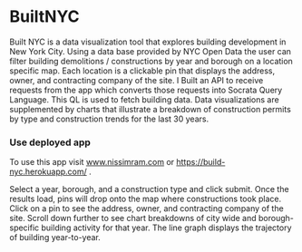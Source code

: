 # BuiltNYC

Built NYC is a data visualization tool that explores building development in New York City. 
Using a data base provided by NYC Open Data the user can filter building demolitions / constructions by year and borough on a location specific map. Each location is a clickable pin that displays the address, owner, and contracting company of the site. 
I Built an API to receive requests from the app which converts those requests into Socrata Query Language. 
This QL is used to fetch building data. Data visualizations are supplemented by charts that illustrate a breakdown of construction permits by type and construction trends for the last 30 years.

### Use deployed app

To use this app visit www.nissimram.com or https://build-nyc.herokuapp.com/ . 

Select a year, borough, and a construction type and click submit. Once the results load, pins will drop onto the map where constructions took place. Click on a pin to see the address, owner, and contracting company of the site. Scroll down further to see chart breakdowns of city wide and borough-specific building activity for that year. The line graph displays the trajectory of building year-to-year.
